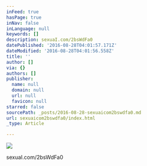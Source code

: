 ```yaml
---
inFeed: true
hasPage: true
inNav: false
inLanguage: null
keywords: []
description: sexuaI.com/2bsWdFa0
datePublished: '2016-08-28T04:01:57.171Z'
dateModified: '2016-08-28T04:01:56.558Z'
title: ''
author: []
via: {}
authors: []
publisher:
  name: null
  domain: null
  url: null
  favicon: null
starred: false
sourcePath: _posts/2016-08-28-sexuaicom2bswdfa0.md
url: sexuaicom2bswdfa0/index.html
_type: Article

---
```

![](https://the-grid-user-content.s3-us-west-2.amazonaws.com/fa93a4ce-078a-4fba-ae61-631a005d348a.jpg)

sexuaI.com/2bsWdFa0